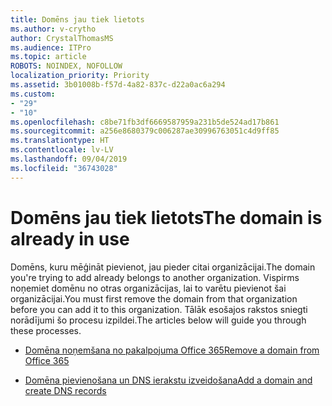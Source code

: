 ```yaml
---
title: Domēns jau tiek lietots
ms.author: v-crytho
author: CrystalThomasMS
ms.audience: ITPro
ms.topic: article
ROBOTS: NOINDEX, NOFOLLOW
localization_priority: Priority
ms.assetid: 3b01008b-f57d-4a82-837c-d22a0ac6a294
ms.custom:
- "29"
- "10"
ms.openlocfilehash: c8be71fb3df6669587959a231b5de524ad17b861
ms.sourcegitcommit: a256e8680379c006287ae30996763051c4d9ff85
ms.translationtype: HT
ms.contentlocale: lv-LV
ms.lasthandoff: 09/04/2019
ms.locfileid: "36743028"
---
```

# <a name="the-domain-is-already-in-use"></a><span data-ttu-id="20088-102">Domēns jau tiek lietots</span><span class="sxs-lookup"><span data-stu-id="20088-102">The domain is already in use</span></span>

<span data-ttu-id="20088-103">Domēns, kuru mēģināt pievienot, jau pieder citai organizācijai.</span><span class="sxs-lookup"><span data-stu-id="20088-103">The domain you're trying to add already belongs to another organization.</span></span> <span data-ttu-id="20088-104">Vispirms noņemiet domēnu no otras organizācijas, lai to varētu pievienot šai organizācijai.</span><span class="sxs-lookup"><span data-stu-id="20088-104">You must first remove the domain from that organization before you can add it to this organization.</span></span> <span data-ttu-id="20088-105">Tālāk esošajos rakstos sniegti norādījumi šo procesu izpildei.</span><span class="sxs-lookup"><span data-stu-id="20088-105">The articles below will guide you through these processes.</span></span>
  
- [<span data-ttu-id="20088-106">Domēna noņemšana no pakalpojuma Office 365</span><span class="sxs-lookup"><span data-stu-id="20088-106">Remove a domain from Office 365</span></span>](https://docs.microsoft.com/office365/admin/get-help-with-domains/remove-a-domain)

- [<span data-ttu-id="20088-107">Domēna pievienošana un DNS ierakstu izveidošana</span><span class="sxs-lookup"><span data-stu-id="20088-107">Add a domain and create DNS records</span></span>](https://docs.microsoft.com/office365/admin/get-help-with-domains/create-dns-records-at-any-dns-hosting-provider)
